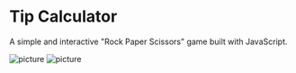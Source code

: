 # Tip Calculator

A simple and interactive "Rock Paper Scissors" game built with JavaScript.

![picture](/images/rps_game1.png)
![picture](/images/rps_game2.png)
